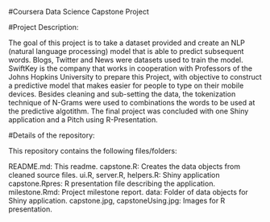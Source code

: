 #Coursera Data Science Capstone Project

#Project Description:

The goal of this project is to take a dataset provided and create an NLP (natural language processing) model that is able to predict subsequent words. Blogs, Twitter and News were datasets used to train the model.
SwiftKey is the company that works in cooperation with Professors of the Johns Hopkins University to prepare this Project, with objective to construct a predictive model that makes easier for people to type on their mobile devices.
Besides cleaning and sub-setting the data, the tokenization technique of N-Grams were used to combinations the words to be used at the predictive algotithm.
The final project was concluded with one Shiny application and a Pitch using R-Presentation.


#Details of the repository:

This repository contains the following files/folders:

README.md: This readme.
capstone.R: Creates the data objects from cleaned source files.
ui.R, server.R, helpers.R: Shiny application
capstone.Rpres: R presentation file describing the application.
milestone.Rmd: Project milestone report.
data: Folder of data objects for Shiny application.
capstone.jpg, capstoneUsing.jpg: Images for R presentation.
